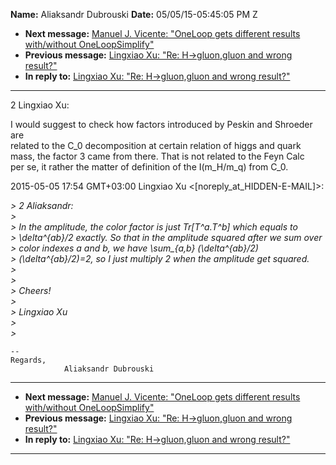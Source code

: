 **Name:** Aliaksandr Dubrouski
**Date:** 05/05/15-05:45:05 PM Z

  - **Next message:** [Manuel J. Vicente: "OneLoop gets different
    results with/without OneLoopSimplify"](0888.html)
  - **Previous message:** [Lingxiao Xu: "Re: H-\>gluon,gluon and wrong
    result?"](0886.html)
  - **In reply to:** [Lingxiao Xu: "Re: H-\>gluon,gluon and wrong
    result?"](0886.html)

-----

2 Lingxiao Xu:  

I would suggest to check how factors introduced by Peskin and Shroeder
are  
related to the C\_0 decomposition at certain relation of higgs and
quark  
mass, the factor 3 came from there. That is not related to the Feyn
Calc  
per se, it rather the matter of definition of the I(m\_H/m\_q) from
C\_0.  

2015-05-05 17:54 GMT+03:00 Lingxiao Xu
\<[noreply_at_HIDDEN-E-MAIL]\>:  

*\> 2 Aliaksandr:*  
*\>*  
*\> In the amplitude, the color factor is just Tr[T^a.T^b] which
equals to*  
*\> \\delta^{ab}/2 exactly. So that in the amplitude squared after we
sum over*  
*\> color indexes a and b, we have \\sum\_{a,b} (\\delta^{ab}/2)*  
*\> (\\delta^{ab}/2)=2, so I just multiply 2 when the amplitude get
squared.*  
*\>*  
*\>*  
*\> Cheers\!*  
*\>*  
*\> Lingxiao Xu*  
*\>*  
*\>*  

    -- 
    Regards,
                Aliaksandr Dubrouski

-----

  - **Next message:** [Manuel J. Vicente: "OneLoop gets different
    results with/without OneLoopSimplify"](0888.html)
  - **Previous message:** [Lingxiao Xu: "Re: H-\>gluon,gluon and wrong
    result?"](0886.html)
  - **In reply to:** [Lingxiao Xu: "Re: H-\>gluon,gluon and wrong
    result?"](0886.html)

-----

